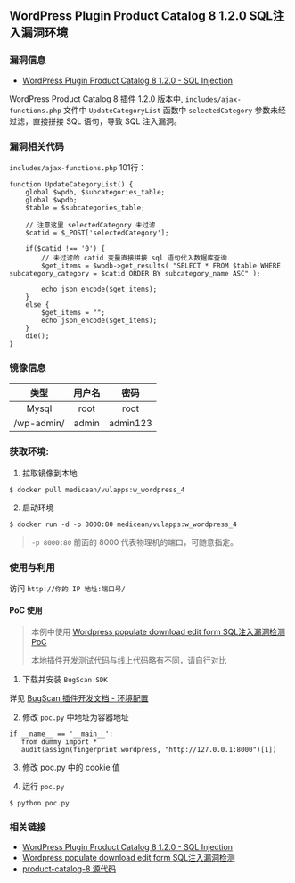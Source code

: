 ## WordPress Plugin Product Catalog 8 1.2.0 SQL注入漏洞环境

### 漏洞信息

 * [WordPress Plugin Product Catalog 8 1.2.0 - SQL Injection](https://www.exploit-db.com/exploits/40783/)

WordPress Product Catalog 8 插件 1.2.0 版本中, `includes/ajax-functions.php` 文件中 `UpdateCategoryList` 函数中 `selectedCategory` 参数未经过滤，直接拼接 SQL 语句，导致 SQL 注入漏洞。

### 漏洞相关代码

`includes/ajax-functions.php` 101行：

```
function UpdateCategoryList() {
    global $wpdb, $subcategories_table;
    global $wpdb;
    $table = $subcategories_table;

    // 注意这里 selectedCategory 未过滤
    $catid = $_POST['selectedCategory'];

    if($catid !== '0') {
        // 未过滤的 catid 变量直接拼接 sql 语句代入数据库查询
        $get_items = $wpdb->get_results( "SELECT * FROM $table WHERE subcategory_category = $catid ORDER BY subcategory_name ASC" );
    
        echo json_encode($get_items);
    }
    else {
        $get_items = "";
        echo json_encode($get_items);
    }
    die();
}
```

### 镜像信息

类型 | 用户名 | 密码
:-:|:-:|:-:
Mysql | root | root
/wp-admin/ | admin | admin123


### 获取环境:

1. 拉取镜像到本地

 ```
$ docker pull medicean/vulapps:w_wordpress_4
 ```

2. 启动环境

 ```
$ docker run -d -p 8000:80 medicean/vulapps:w_wordpress_4
 ```
 > `-p 8000:80` 前面的 8000 代表物理机的端口，可随意指定。 

### 使用与利用

访问 `http://你的 IP 地址:端口号/`

#### PoC 使用

> 本例中使用 [Wordpress populate download edit form SQL注入漏洞检测 PoC](http://www.bugscan.net/source/plugin/4691/template/)
> 
> 本地插件开发测试代码与线上代码略有不同，请自行对比


1. 下载并安装 `BugScan SDK`

 详见 [BugScan 插件开发文档 - 环境配置](http://doc.bugscan.net/chapter1/1-1.html)

2. 修改 `poc.py` 中地址为容器地址

 ```
if __name__ == '__main__':
    from dummy import *
    audit(assign(fingerprint.wordpress, "http://127.0.0.1:8000")[1])

 ```

3. 修改 poc.py 中的 cookie 值

4. 运行 `poc.py`

 ```
$ python poc.py
 ```

### 相关链接

* [WordPress Plugin Product Catalog 8 1.2.0 - SQL Injection](https://www.exploit-db.com/exploits/40783/)
* [Wordpress populate download edit form SQL注入漏洞检测](http://www.bugscan.net/source/plugin/4691/template/)
* [product-catalog-8 源代码](http://plugins.svn.wordpress.org/product-catalog-8/)

